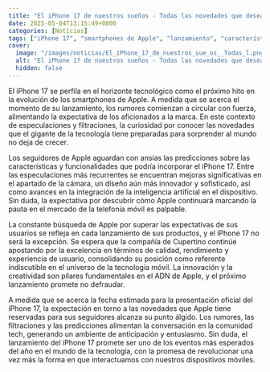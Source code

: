 ```yaml
---
title: "El iPhone 17 de nuestros sueños - Todas las novedades que deseamos"
date: 2025-05-04T13:15:49+0000
categories: [Noticias]
tags: ["iPhone 17", "smartphones de Apple", "lanzamiento", "características", "tecnología móvil", "innovación", "experiencia de usuario."]
cover:
  image: "/images/noticias/El_iPhone_17_de_nuestros_sue_os__Todas_l.png"
  alt: "El iPhone 17 de nuestros sueños - Todas las novedades que deseamos"
  hidden: false
---
```


El iPhone 17 se perfila en el horizonte tecnológico como el próximo hito en la evolución de los smartphones de Apple. A medida que se acerca el momento de su lanzamiento, los rumores comienzan a circular con fuerza, alimentando la expectativa de los aficionados a la marca. En este contexto de especulaciones y filtraciones, la curiosidad por conocer las novedades que el gigante de la tecnología tiene preparadas para sorprender al mundo no deja de crecer.

Los seguidores de Apple aguardan con ansias las predicciones sobre las características y funcionalidades que podría incorporar el iPhone 17. Entre las especulaciones más recurrentes se encuentran mejoras significativas en el apartado de la cámara, un diseño aún más innovador y sofisticado, así como avances en la integración de la inteligencia artificial en el dispositivo. Sin duda, la expectativa por descubrir cómo Apple continuará marcando la pauta en el mercado de la telefonía móvil es palpable.

La constante búsqueda de Apple por superar las expectativas de sus usuarios se refleja en cada lanzamiento de sus productos, y el iPhone 17 no será la excepción. Se espera que la compañía de Cupertino continúe apostando por la excelencia en términos de calidad, rendimiento y experiencia de usuario, consolidando su posición como referente indiscutible en el universo de la tecnología móvil. La innovación y la creatividad son pilares fundamentales en el ADN de Apple, y el próximo lanzamiento promete no defraudar.

A medida que se acerca la fecha estimada para la presentación oficial del iPhone 17, la expectación en torno a las novedades que Apple tiene reservadas para sus seguidores alcanza su punto álgido. Los rumores, las filtraciones y las predicciones alimentan la conversación en la comunidad tech, generando un ambiente de anticipación y entusiasmo. Sin duda, el lanzamiento del iPhone 17 promete ser uno de los eventos más esperados del año en el mundo de la tecnología, con la promesa de revolucionar una vez más la forma en que interactuamos con nuestros dispositivos móviles.
